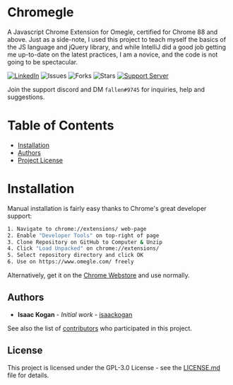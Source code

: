 Chromegle
==================
A Javascript Chrome Extension for Omegle, certified for Chrome 88 and above. Just as a side-note, I used this project to teach myself the basics of the JS language and jQuery library, and while IntelliJ did a good job getting me up-to-date on the latest practices, I am a novice, and the code is not going to be spectacular.

 [![LinkedIn](https://img.shields.io/badge/LinkedIn-0077B5?style=for-the-badge&logo=linkedin&logoColor=white&style=flat-square)](https://www.linkedin.com/in/isaac-kogan-5a45b9193/ ) ![Issues](https://img.shields.io/github/issues/isaackogan/Chromegle) ![Forks](https://img.shields.io/github/forks/isaackogan/Chromegle) ![Stars](https://img.shields.io/github/stars/isaackogan/Chromegle) [![Support Server](https://img.shields.io/discord/655522419460669481.svg?color=7289da&logo=discord&style=flat-square)](https://discord.gg/kaX9H65VhG)

Join the support discord and DM ``fallen#9745`` for inquiries, help and suggestions.

# Table of Contents
- [Installation](#installation)
- [Authors](#authors)
- [Project License](#license)

# Installation

Manual installation is fairly easy thanks to Chrome's great developer support:
```sh
1. Navigate to chrome://extensions/ web-page
2. Enable "Developer Tools" on top-right of page
3. Clone Repository on GitHub to Computer & Unzip
4. Click "Load Unpacked" on chrome://extensions/
5. Select repository directory and click OK
6. Use on https://www.omegle.com/ freely
```

Alternatively, get it on the [Chrome Webstore](https://chrome.google.com/webstore/search/Chromegle) and use normally.

## Authors

* **Isaac Kogan** - *Initial work* - [isaackogan](https://github.com/isaackogan)

See also the list of [contributors](https://github.com/isaackogan/Chromegle/contributors) who participated in this project.

## License

This project is licensed under the GPL-3.0 License - see the [LICENSE.md](LICENSE.md) file for details.
